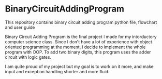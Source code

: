 # BinaryCircuitAddingProgram
This repository contains binary circuit adding program python file, flowchart and user guide

Binary Circuit Adding Program is the final project I made for my intorductory computer science class. 
Since I don't have a lot of experience with object oriented programming at the moment, i decide to implement the whole program with OOP.
To add two binary digits, this program uses the adder circuit with logic gates.

I am quite proud of my project but my goal is to work on it more, and make input and exception handling shorter and more fluid.
